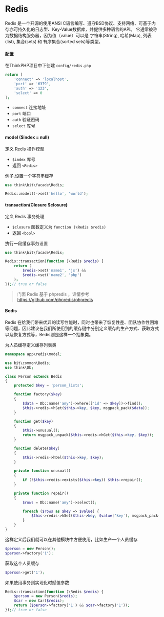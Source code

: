 # Redis

Redis 是一个开源的使用ANSI C语言编写、遵守BSD协议、支持网络、可基于内存亦可持久化的日志型、Key-Value数据库，并提供多种语言的API。
它通常被称为数据结构服务器，因为值（value）可以是 字符串(String), 哈希(Map), 列表(list), 集合(sets) 和 有序集合(sorted sets)等类型。

#### 配置

在ThinkPHP项目中下创建 `config/redis.php`

```php
return [
    'connect' => 'localhost',
    'port' => '6379',
    'auth' => '123',
    'select' => 0
];
```

- `connect` 连接地址
- `port` 端口
- `auth` 验证密码
- `select` 库号

#### model ($index = null)

定义 Redis 操作模型

- `$index` 库号
- 返回 `<Redis>`

例子.设置一个字符串缓存

```php
use think\bit\facade\Redis;

Redis::model()->set('hello', 'world');
```

#### transaction(Closure $closure)

定义 Redis 事务处理

- `$closure` 函数定义为 `function (\Redis $redis)`
- 返回 `<bool>`

执行一段缓存事务设置

```php
use think\bit\facade\Redis;

Redis::transaction(function (\Redis $redis) {
    return (
        $redis->set('name1', 'js') &&
        $redis->set('name2', 'php')
    );
});// true or false
```

> 门面 Redis 基于 phpredis ，详情参考 https://github.com/phpredis/phpredis

#### Bedis

Redis 在给我们带来优异的读写性能时，同时也带来了恢复性差、团队协作性困难等问题，因此建议在我们所使用到的缓存键中分别定义缓存的生产方式、获取方式以及恢复方式等，Bedis则是这样一个抽象类。

为人员缓存定义缓存列表类

```php
namespace app\redis\model;

use bit\common\Bedis;
use think\Db;

class Person extends Bedis
{
    protected $key = 'person_lists';

    function factory($key)
    {
        $data = Db::name('any')->where(['id' => $key])->find();
        $this->redis->hSet($this->key, $key, msgpack_pack($data));
    }

    function get($key)
    {
        $this->unusual();
        return msgpack_unpack($this->redis->hGet($this->key, $key));
    }

    function delete($key)
    {
        $this->redis->hDel($this->key, $key);
    }

    private function unusual()
    {
        if (!$this->redis->exists($this->key)) $this->repair();
    }

    private function repair()
    {
        $rows = Db::name('any')->select();

        foreach ($rows as $key => $value) {
            $this->redis->hSet($this->key, $value['key'], msgpack_pack($value));
        }
    }
}
```

这样定义后我们就可以在其他模块中方便使用，比如生产一个人员缓存

```php
$person = new Person();
$person->factory('1');
```

获取这个人员缓存

```php
$person->get('1');
```

如果使用事务则实现化时赋值参数

```php
Redis::transaction(function (\Redis $redis) {
    $person = new Person($redis);
    $car = new Car($redis);
    return ($person->factory('1') && $car->factory('1'));
});// true or false
```